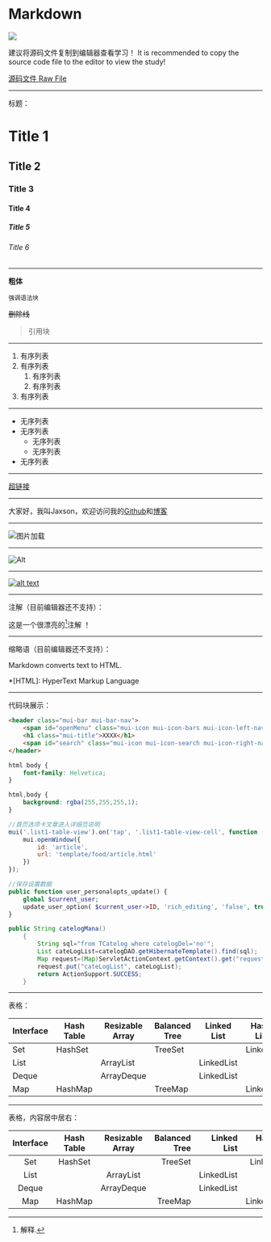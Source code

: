 # Markdown

![](https://raw.githubusercontent.com/JaxsonWang/WP-HyperMD/docs/screenshots/Interface-logo.jpg)


建议将源码文件复制到编辑器查看学习！
It is recommended to copy the source code file to the editor to view the study!

[源码文件 Raw File](https://raw.githubusercontent.com/JaxsonWang/WP-HyperMD/docs/Example/Markdown.md)

---

标题：

# Title 1

## Title 2

### Title 3

#### Title 4

##### Title 5

###### Title 6

---

**粗体**

`强调语法块`

~~删除线~~

> 引用块

---

1. 有序列表
1. 有序列表
    1. 有序列表
    1. 有序列表
1. 有序列表

---

* 无序列表
* 无序列表
    * 无序列表
    * 无序列表
* 无序列表

---

[超链接](https://github.com/JaxsonWang/WP-Editor.md "Title")

---

大家好，我叫Jaxson，欢迎访问我的[Github]和[博客]

[Github]: https://github.com "Github"
[博客]: https://iiong.com "Blog"

---

![图片加载](https://raw.githubusercontent.com/JaxsonWang/WP-Editor.md/docs/screenshots/Interface-logo.jpg "Logo")

---

![Alt][1]

[1]: https://raw.githubusercontent.com/JaxsonWang/WP-Editor.md/docs/screenshots/Interface-logo.jpg "Logo"

---

[![alt text](https://raw.githubusercontent.com/JaxsonWang/WP-Editor.md/docs/screenshots/Interface-logo.jpg)](https://iiong.com "Logo")

---

注解（目前编辑器还不支持）：

这是一个很漂亮的[^1]注解 ！

[^1]: 解释.

---

缩略语（目前编辑器还不支持）：

Markdown converts text to HTML.

*[HTML]: HyperText Markup Language

---

代码块展示：

```html
<header class="mui-bar mui-bar-nav">
	<span id="openMenu" class="mui-icon mui-icon-bars mui-icon-left-nav mui-pull-left"></span>
	<h1 class="mui-title">XXXX</h1>
	<span id="search" class="mui-icon mui-icon-search mui-icon-right-nav mui-pull-right"></span>
</header>
```

```css
html body {
	font-family: Helvetica;
}

html,body {
	background: rgba(255,255,255,1);
}
```

```javascript
//首页选项卡文章进入详细页说明
mui('.list1-table-view').on('tap', '.list1-table-view-cell', function () {
	mui.openWindow({
		id: 'article',
		url: 'template/food/article.html'
	})
});
```

```php
//保存设置数据
public function user_personalopts_update() {
	global $current_user;
	update_user_option( $current_user->ID, 'rich_editing', 'false', true );
}
```

```java
public String catelogMana()
	{
		String sql="from TCatelog where catelogDel='no'";
		List cateLogList=catelogDAO.getHibernateTemplate().find(sql);
		Map request=(Map)ServletActionContext.getContext().get("request");
		request.put("cateLogList", cateLogList);
		return ActionSupport.SUCCESS;
	}
```

---

表格：

| Interface | Hash Table | Resizable Array | Balanced Tree | Linked List | Hash Table + Linked List |
|    ---    |    ---     |      ---        |      ---      |      ---    |           ---            |
|Set        |HashSet     |                 |TreeSet        |             |LinkedHashSet             |
|List       |            |ArrayList        |               |LinkedList   |                          |
|Deque      |            |ArrayDeque       |               |LinkedList   |                          |
|Map        |HashMap     |                 |TreeMap        |             |LinkedHashMap             |

---

表格，内容居中居右：

| Interface | Hash Table | Resizable Array | Balanced Tree | Linked List | Hash Table + Linked List |
|   :---:   |   :---:    |     :---:       |      ---:     |      ---:   |           ---:           |
|Set        |HashSet     |                 |TreeSet        |             |LinkedHashSet             |
|List       |            |ArrayList        |               |LinkedList   |                          |
|Deque      |            |ArrayDeque       |               |LinkedList   |                          |
|Map        |HashMap     |                 |TreeMap        |             |LinkedHashMap             |